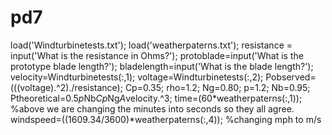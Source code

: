 # pd7
load('Windturbinetests.txt');
load('weatherpaterns.txt');
resistance = input('What is the resistance in Ohms?');
protoblade=input('What is the prototype blade length?');
bladelength=input('What is the blade length?');
velocity=Windturbinetests(:,1);
voltage=Windturbinetests(:,2);
Pobserved=(((voltage).^2)./resistance);
Cp=0.35;
rho=1.2;
Ng=0.80;
p=1.2;
Nb=0.95;
Ptheoretical=0.5*p*Nb*Cp*Ng*A*velocity.^3;
time=(60*weatherpaterns(:,1));
%above we are changing the minutes into seconds so they all agree.
windspeed=((1609.34/3600)*weatherpaterns(:,4));
%changing mph to m/s
